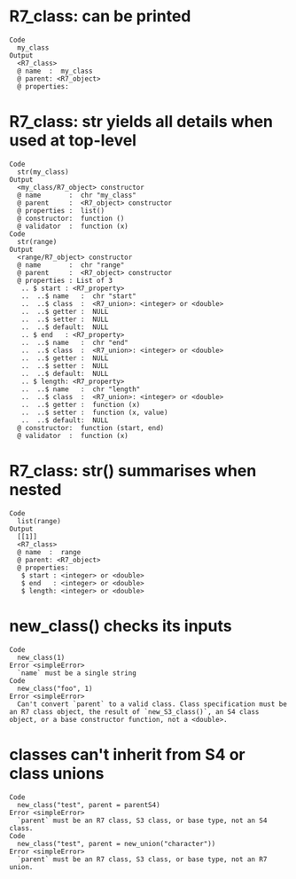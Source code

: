 # R7_class: can be printed

    Code
      my_class
    Output
      <R7_class>
      @ name  :  my_class
      @ parent: <R7_object>
      @ properties:

# R7_class: str yields all details when used at top-level

    Code
      str(my_class)
    Output
      <my_class/R7_object> constructor
      @ name       :  chr "my_class"
      @ parent     :  <R7_object> constructor
      @ properties :  list()
      @ constructor:  function ()  
      @ validator  :  function (x)  
    Code
      str(range)
    Output
      <range/R7_object> constructor
      @ name       :  chr "range"
      @ parent     :  <R7_object> constructor
      @ properties : List of 3
       .. $ start : <R7_property> 
       ..  ..$ name   :  chr "start"
       ..  ..$ class  :  <R7_union>: <integer> or <double>
       ..  ..$ getter :  NULL
       ..  ..$ setter :  NULL
       ..  ..$ default:  NULL
       .. $ end   : <R7_property> 
       ..  ..$ name   :  chr "end"
       ..  ..$ class  :  <R7_union>: <integer> or <double>
       ..  ..$ getter :  NULL
       ..  ..$ setter :  NULL
       ..  ..$ default:  NULL
       .. $ length: <R7_property> 
       ..  ..$ name   :  chr "length"
       ..  ..$ class  :  <R7_union>: <integer> or <double>
       ..  ..$ getter :  function (x)  
       ..  ..$ setter :  function (x, value)  
       ..  ..$ default:  NULL
      @ constructor:  function (start, end)  
      @ validator  :  function (x)  

# R7_class: str() summarises when nested

    Code
      list(range)
    Output
      [[1]]
      <R7_class>
      @ name  :  range
      @ parent: <R7_object>
      @ properties:
       $ start : <integer> or <double>
       $ end   : <integer> or <double>
       $ length: <integer> or <double>
      

# new_class() checks its inputs

    Code
      new_class(1)
    Error <simpleError>
      `name` must be a single string
    Code
      new_class("foo", 1)
    Error <simpleError>
      Can't convert `parent` to a valid class. Class specification must be an R7 class object, the result of `new_S3_class()`, an S4 class object, or a base constructor function, not a <double>.

# classes can't inherit from S4 or class unions

    Code
      new_class("test", parent = parentS4)
    Error <simpleError>
      `parent` must be an R7 class, S3 class, or base type, not an S4 class.
    Code
      new_class("test", parent = new_union("character"))
    Error <simpleError>
      `parent` must be an R7 class, S3 class, or base type, not an R7 union.

